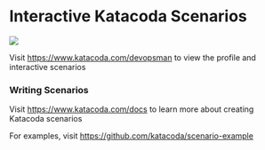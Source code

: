 # Interactive Katacoda Scenarios

[![](http://shields.katacoda.com/katacoda/devopsman/count.svg)](https://www.katacoda.com/devopsman "Get your profile on Katacoda.com")

Visit https://www.katacoda.com/devopsman to view the profile and interactive scenarios

### Writing Scenarios
Visit https://www.katacoda.com/docs to learn more about creating Katacoda scenarios

For examples, visit https://github.com/katacoda/scenario-example

